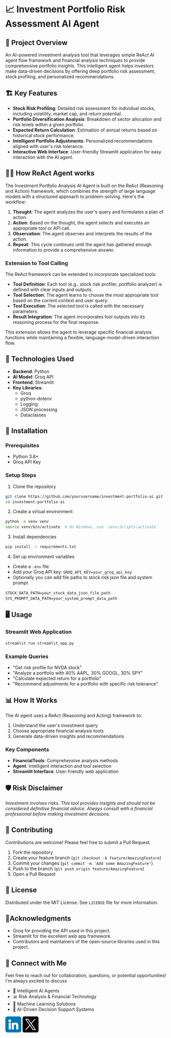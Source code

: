 # 📈 Investment Portfolio Risk Assessment AI Agent

## 🌟 Project Overview

An AI-powered investment analysis tool that leverages simple ReAct AI agent flow framework and financial analysis techniques to provide comprehensive portfolio insights. This intelligent agent helps investors make data-driven decisions by offering deep portfolio risk assessment, stock profiling, and personalized recommendations.

## 🏗️ Key Features
- **Stock Risk Profiling**: Detailed risk assessment for individual stocks, including volatility, market cap, and return potential.
- **Portfolio Diversification Analysis**: Breakdown of sector allocation and risk levels within a given portfolio. 
- **Expected Return Calculation**: Estimation of annual returns based on historical stock performance.
- **Intelligent Portfolio Adjustments**: Personalized recommendations aligned with user's risk tolerance.
- **Interactive Web Interface**: User-friendly Streamlit application for easy interaction with the AI agent.

## 👨‍🏫 How ReAct Agent works

The Investment Portfolio Analysis AI Agent is built on the ReAct (Reasoning and Action) framework, which combines the strength of large language models with a structured approach to problem-solving. Here's the workflow:

1. **Thought**: The agent analyzes the user's query and formulates a plan of action.
2. **Action**: Based on the thought, the agent selects and executes an appropriate tool or API call.
3. **Observation**: The agent observes and interprets the results of the action.
4. **Repeat**: This cycle continues until the agent has gathered enough information to provide a comprehensive answer.

### Extension to Tool Calling

The ReAct framework can be extended to incorporate specialized tools:

- **Tool Definition**: Each tool (e.g., stock risk profiler, portfolio analyzer) is defined with clear inputs and outputs.
- **Tool Selection**: The agent learns to choose the most appropriate tool based on the current context and user query.
- **Tool Execution**: The selected tool is called with the necessary parameters.
- **Result Integration**: The agent incorporates tool outputs into its reasoning process for the final response.

This extension allows the agent to leverage specific financial analysis functions while maintaining a flexible, language-model-driven interaction flow.

## 🚀 Technologies Used

- **Backend**: Python
- **AI Model**: Groq API
- **Frontend**: Streamlit
- **Key Libraries**:
  - Groq
  - python-dotenv
  - Logging
  - JSON processing
  - Dataclasses

## 🔧 Installation

### Prerequisites
- Python 3.8+
- Groq API Key

### Setup Steps
1. Clone the repository
```bash
git clone https://github.com/yourusername/investment-portfolio-ai.git
cd investment-portfolio-ai
```

2. Create a virtual environment
```bash
python -m venv venv
source venv/bin/activate  # On Windows, use `venv\Scripts\activate`
```

3. Install dependencies
```bash
pip install -r requirements.txt
```

4. Set up environment variables
- Create a `.env` file
- Add your Groq API key: `GROQ_API_KEY=your_groq_api_key`
- Optionally you can add file paths to stock risk json file and system prompt

`STOCK_DATA_PATH=your_stock_data_json_file_path`
`SYS_PROMPT_DATA_PATH=your_system_prompt_data_path`

## 🖥️ Usage

### Streamlit Web Application
```bash
streamlit run streamlit_app.py
```

### Example Queries
- "Get risk profile for NVDA stock"
- "Analyze a portfolio with 40% AAPL, 30% GOOGL, 30% SPY"
- "Calculate expected return for a portfolio"
- "Recommend adjustments for a portfolio with specific risk tolerance"

## 📊 How It Works

The AI agent uses a ReAct (Reasoning and Acting) framework to:
1. Understand the user's investment query
2. Choose appropriate financial analysis tools
3. Generate data-driven insights and recommendations

### Key Components
- **FinancialTools**: Comprehensive analysis methods
- **Agent**: Intelligent interaction and tool selection
- **Streamlit Interface**: User-friendly web application

## 🛡️ Risk Disclaimer

*Investment involves risks. This tool provides insights and should not be considered definitive financial advice. Always consult with a financial professional before making investment decisions.*

## 🤝 Contributing

Contributions are welcome! Please feel free to submit a Pull Request.

1. Fork the repository
2. Create your feature branch (`git checkout -b feature/AmazingFeature`)
3. Commit your changes (`git commit -m 'Add some AmazingFeature'`)
4. Push to the branch (`git push origin feature/AmazingFeature`)
5. Open a Pull Request

## 📜 License

Distributed under the MIT License. See `LICENSE` file for more information.

## 💌Acknowledgments

- Groq for providing the API used in this project.
- Streamlit for the excellent web app framework.
- Contributors and maintainers of the open-source libraries used in this project.

## 👋 Connect with Me
Feel free to reach out for collaboration, questions, or potential opportunities! I'm always excited to discuss 
- 🧠 Intelligent AI Agents
- 📊 Risk Analysis & Financial Technology
- 🤖 Machine Learning Solutions
- 🚀 AI-Driven Decision Support Systems


[<img src="https://github.com/shiv-rna/Airflow-Basics/blob/e4ea0578dc2f664532a17755fe21534a9bd33e51/docs/linkedin.png" alt="Linkedin" width="50"/>](https://www.linkedin.com/in/sr099/) [<img src="https://github.com/shiv-rna/Airflow-Basics/blob/e4ea0578dc2f664532a17755fe21534a9bd33e51/docs/twitterx.png" alt="TwitterX" width="50"/>](https://twitter.com/wtfisshivang)
